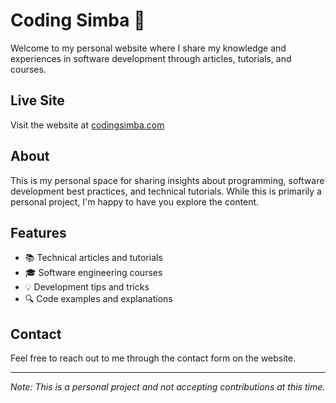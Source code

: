 # Coding Simba 🦁

Welcome to my personal website where I share my knowledge and experiences in software development through articles, tutorials, and courses.

## Live Site

Visit the website at [codingsimba.com](https://codingsimba.com)

## About

This is my personal space for sharing insights about programming, software development best practices, and technical tutorials. While this is primarily a personal project, I'm happy to have you explore the content.

## Features

- 📚 Technical articles and tutorials
- 🎓 Software engineering courses
- 💡 Development tips and tricks
- 🔍 Code examples and explanations

## Contact

Feel free to reach out to me through the contact form on the website.

---

*Note: This is a personal project and not accepting contributions at this time.*